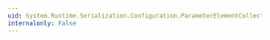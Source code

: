 ```yaml
---
uid: System.Runtime.Serialization.Configuration.ParameterElementCollection.Remove(System.Runtime.Serialization.Configuration.ParameterElement)
internalonly: False
---
```

